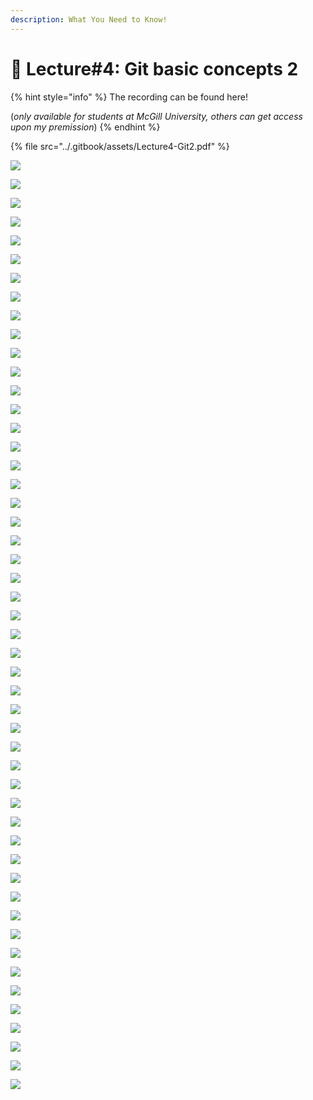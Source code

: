 ```yaml
---
description: What You Need to Know!
---
```


# 🙏 Lecture#4: Git basic concepts 2

{% hint style="info" %}
The recording can be found here!

(_only available for students at McGill University, others can get access upon my premission_)
{% endhint %}

{% file src="../.gitbook/assets/Lecture4-Git2.pdf" %}

![](../.gitbook/assets/image.png)

![](<../.gitbook/assets/image (1).png>)

![](<../.gitbook/assets/image (2).png>)

![](<../.gitbook/assets/image (3).png>)

![](<../.gitbook/assets/image (4).png>)

![](<../.gitbook/assets/image (5).png>)

![](<../.gitbook/assets/image (6).png>)

![](<../.gitbook/assets/image (7).png>)

![](<../.gitbook/assets/image (9).png>)

![](<../.gitbook/assets/image (10).png>)

![](<../.gitbook/assets/image (11).png>)

![](<../.gitbook/assets/image (12).png>)

![](<../.gitbook/assets/image (13).png>)

![](<../.gitbook/assets/image (14).png>)

![](<../.gitbook/assets/image (15).png>)

![](<../.gitbook/assets/image (16).png>)

![](<../.gitbook/assets/image (17).png>)

![](<../.gitbook/assets/image (18).png>)

![](<../.gitbook/assets/image (19).png>)

![](<../.gitbook/assets/image (20).png>)

![](<../.gitbook/assets/image (21).png>)

![](<../.gitbook/assets/image (22).png>)

![](<../.gitbook/assets/image (23).png>)

![](<../.gitbook/assets/image (24).png>)

![](<../.gitbook/assets/image (25).png>)

![](<../.gitbook/assets/image (26).png>)

![](<../.gitbook/assets/image (27).png>)

![](<../.gitbook/assets/image (28).png>)

![](<../.gitbook/assets/image (29).png>)

![](<../.gitbook/assets/image (30).png>)

![](<../.gitbook/assets/image (31).png>)

![](<../.gitbook/assets/image (32).png>)

![](<../.gitbook/assets/image (33).png>)

![](<../.gitbook/assets/image (34).png>)

![](<../.gitbook/assets/image (35).png>)

![](<../.gitbook/assets/image (36).png>)

![](<../.gitbook/assets/image (37).png>)

![](<../.gitbook/assets/image (38).png>)

![](<../.gitbook/assets/image (39).png>)

![](<../.gitbook/assets/image (40).png>)

![](<../.gitbook/assets/image (41).png>)

![](<../.gitbook/assets/image (42).png>)

![](<../.gitbook/assets/image (43).png>)

![](<../.gitbook/assets/image (44).png>)

![](<../.gitbook/assets/image (45).png>)

![](<../.gitbook/assets/image (46).png>)

![](<../.gitbook/assets/image (47).png>)

![](<../.gitbook/assets/image (48).png>)

![](<../.gitbook/assets/image (49).png>)

![](<../.gitbook/assets/image (50).png>)









